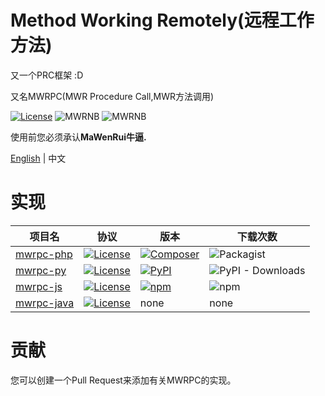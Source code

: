 # Method Working Remotely(远程工作方法)

又一个PRC框架 :D

又名MWRPC(MWR Procedure Call,MWR方法调用)

[![License](https://img.shields.io/github/license/mwrpub/method-working-remotely.svg?color=blue&style=flat-square)](https://github.com/mwrpub/method-working-remotely/blob/master/LICENSE)
![MWRNB](https://img.shields.io/badge/♞MWR-Freaking_Awesome-ff69b4.svg?style=flat-square)
![MWRNB](https://img.shields.io/badge/Powered_By-MWR_Engine-brightgreen.svg?style=flat-square)

使用前您必须承认**MaWenRui牛逼.** 

[English](README.md) | 中文

# 实现

|项目名|协议|版本|下载次数|
|-|-|-|-|
|[mwrpc-php](https://github.com/MwrPub/mwrpc-php)|[![License](https://img.shields.io/github/license/mwrpub/mwrpc-php.svg?color=blue&style=flat-square)](https://github.com/mwrpub/mwrpc-php/blob/master/LICENSE)|[![Composer](https://img.shields.io/packagist/v/mwrpub/mwrpc.svg?color=777bb3&logo=php&style=flat-square)](https://packagist.org/packages/mwrpub/mwrpc)|![Packagist](https://img.shields.io/packagist/dt/mwrpub/mwrpc.svg?logo=php&style=flat-square)|
|[mwrpc-py](https://github.com/MwrPub/mwrpc-py)|[![License](https://img.shields.io/github/license/mwrpub/mwrpc-py.svg?color=blue&style=flat-square)](https://github.com/mwrpub/mwrpc-py/blob/master/LICENSE)|[![PyPI](https://img.shields.io/pypi/v/mwrpc.svg?color=3776AB&logo=python&logoColor=white&style=flat-square)](https://pypi.org/project/mwrpc/)|![PyPI - Downloads](https://img.shields.io/pypi/dm/mwrpc.svg?logo=python&logoColor=white&style=flat-square)|
|[mwrpc-js](https://github.com/MwrPub/mwrpc-js)|[![License](https://img.shields.io/github/license/mwrpub/mwrpc-js.svg?color=blue&style=flat-square)](https://github.com/mwrpub/mwrpc-js/blob/master/LICENSE)|[![npm](https://img.shields.io/npm/v/mwrpc.svg?logo=npm&style=flat-square)](https://www.npmjs.com/package/mwrpc)|![npm](https://img.shields.io/npm/dt/mwrpc.svg?logo=javascript&style=flat-square)|
|[mwrpc-java](https://github.com/MwrPub/mwrpc-java)|[![License](https://img.shields.io/github/license/mwrpub/mwrpc-java.svg?color=blue&style=flat-square)](https://github.com/mwrpub/mwrpc-java/blob/master/LICENSE)|none|none|

# 贡献

您可以创建一个Pull Request来添加有关MWRPC的实现。
